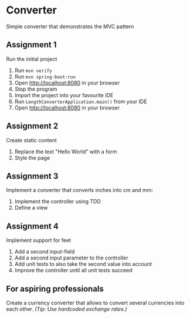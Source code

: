 # Converter
Simple converter that demonstrates the MVC pattern

## Assignment 1
Run the initial project
1. Run `mvn verify`
1. Run `mvn spring-boot:run`
1. Open <http://localhost:8080> in your browser
1. Stop the program
1. Import the project into your favourite IDE
1. Run `LengthConverterApplication.main()` from your IDE
1. Open <http://localhost:8080> in your browser

## Assignment 2
Create static content
1. Replace the text "Hello World" with a form
1. Style the page

## Assignment 3
Implement a converter that converts inches into cm and mm:
1. Implement the controller using TDD
1. Define a view

## Assignment 4
Implement support for feet
1. Add a second input-field
1. Add a second input parameter to the controller
1. Add unit tests to also take the second value into account
1. Improve the controller until all unit tests succeed

## For aspiring professionals
Create a currency converter that allows to convert several currencies into each other.
_(Tip: Use hardcoded exchange rates.)_
